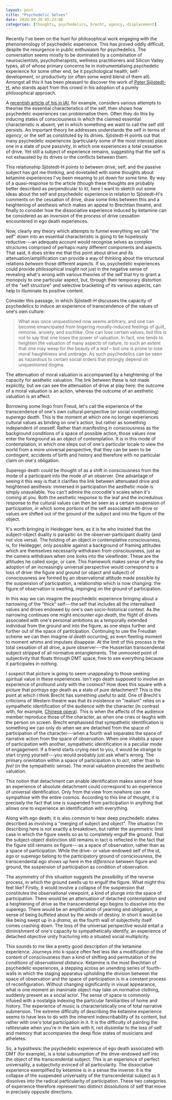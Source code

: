 ```yaml
---
layout: post
title: "Psychedelic Selves"
date: 2020-09-26 05:23:00
categories: [thoughts, psychedelics, brecht, agency, displacement]
---
```


Recently I've been on the hunt for philosophical work engaging with the phenomenology of psychedelic experience. This has proved oddly difficult, despite the resurgence in public enthusiasm for psychedelics. The conversation seems mostly to be dominated by a combination of neuroscientists, psychotherapists, wellness practitioners and Silicon Valley types, all of whose primary concerns lie in instrumentalising psychedelic experience for some other end, be it psychological health, self-development, or productivity (or often some weird blend of them all). Amongst all this it has been pleasant to discover the work of [Peter Sjöstedt-H](http://www.philosopher.eu/), who stands apart from this crowd in his adoption of a purely philosophical approach.

A [recentish article of his in IAI](https://iai.tv/articles/the-self-unlocked-auid-1497), for example, considers various attempts to theorise the essential characteristics of the self, then shows how psychedelic experiences can problematise them. Often they do this by inducing states of consciousness in which the claimed essential characteristic is absent, yet in which something we want to call the self still persists. An important theory he addresses understands the self in terms of _agency_, or the self as constituted by its drives. Sjöstedt-H points out that many psychedelic experiences (particularly some of the most intense) place one in a state of pure passivity, in which one experiences a total cessation of drive. Yet still a subject of experience remains, suggesting that the self is not exhausted by its drives or the conflicts between them.

This relationship Sjöstedt-H points to between drive, self, and the passive subject has got me thinking, and dovetailed with some thoughts about ketamine experiences I've been meaning to jot down for some time. By way of a quasi-response to the article (though these thoughts are probably better described as perpendicular to it), here I want to sketch out some ideas about the self and psychedelic experience in relation to Sjöstedt-H's comments on the cessation of drive, draw some links between this and a heightening of aesthesis which makes an appeal to Brechtian theatre, and finally to consider how the dissociative experience induced by ketamine can be considered as an _inversion_ of the process of drive cessation encountered in ego death experiences.

<!--end_excerpt-->

Now, clearly any theory which attempts to funnel everything we call "the self" down into an essential characteristic is going to be hopelessly reductive---an adequate account would recognise selves as complex structures comprised of perhaps many different components and aspects. That said, it does strike me that this point about drive and its attenuation/amplification can provide a way of thinking about the structural relations _between_ those different aspects. If so, psychedelic experiences could provide philosophical insight not just in the negative sense of revealing what's wrong with various theories of the self that try to grant a monopoly to one particular aspect, but, through their temporary distortion of the "self structure" and selective bracketing of its various aspects, can help to illuminate its positive content.

Consider this passage, in which Sjöstedt-H discusses the capacity of psychedelics to induce an experience of transcendence of the values of one's own culture:

> What was once unquestioned now seems arbitrary, and one can become emancipated from lingering morally-induced feelings of guilt, remorse, anxiety, and suchlike. One can lose certain values, but this is not to say that one loses the power of valuation. In fact, one tends to heighten the valuation of many aspects of nature, to such an extent that one may weep for the beauty of a leaf – but one is prone to lose moral haughtiness and umbrage. As such psychedelics can be seen as hazardous to certain social orders that strongly depend on unquestioned dogma.

The attenuation of moral valuation is accompanied by a heightening of the capacity for aesthetic valuation. The link between these is not made explicitly, but we can see the attenuation of drive at play here: the outcome of a moral valuation is an action, whereas the outcome of an aesthetic valuation is an affect.

Borrowing some lingo from Freud, let's call the experience of the transcendence of one's own cultural perspective (or social conditioning) _superego death_. This is the moment at which one no longer experiences cultural values as binding on one's action, but rather as something independent of oneself. Rather than manifesting in consciousness as the background conditions of a space of possible action, those values now enter the foreground as an object of contemplation. It is in this mode of contemplation, in which one steps out of one's particular locale to view the world from a more universal perspective, that they can be seen to be contingent, accidents of birth and history and therefore with no particular claim on one's obligation.

Superego death could be thought of as a shift in consciousness from the mode of a participant into the mode of an observer. One advantage of seeing it this way is that it clarifies the link between attenuated drive and heightened aesthesis: immersed in participation the aesthetic mode is simply unavailable. You can't admire the crocodile's scales when it's coming at you. Both the aesthetic response to the leaf and the incredulous response to the cultural values can then be seen as a certain suspension of participation, in which some portions of the self associated with drive or values are shifted out of the ground of the subject and into the figure of the object.

It's worth bringing in Heidegger here, as it is he who insisted that the subject-object duality is parasitic on the observer-participant duality (and not vice versa). The holding of an object in contemplative consciousness, is, for Heidegger, only possible against a background of framing attitudes which are themselves necessarily withdrawn from consciousness, just as the camera withdraws when one looks into the viewfinder. These are the attitudes he called _sorge_, or care. This framework makes sense of why the adoption of an increasingly universal perspective would correspond to a loss of drive: the figure and ground (or object and subject) of consciousness are formed by an observational attitude made possible by the suspension of participation, a relationship which is now changing: the figure of observation is swelling, impinging on the ground of participation.

In this way we can imagine the psychedelic experience bringing about a narrowing of the "thick" self---the self that includes all the internalised values and drives endowed by one's own socio-historical context. As the narrowing continues one might encounter _ego death_, the flight of drives associated with one's personal ambitions as a temporally extended individual from the ground and into the figure, as one steps further and further out of the space of participation. Continuing to use the Freudian scheme we can then imagine _id death_ occurring, as even fleeting moment to moment whims and impulses disappear. At the limit of this process is the total cessation of all drive, a pure observer---the Husserlian transcendental subject stripped of all normative entanglements. The unmoored point of subjectivity that floats through DMT space, free to see everything because it participates in nothing.

I suspect that picture is going to seem unappealing to those seeking spiritual value in these experiences. Isn't ego death supposed to involve an experience of profound _unity_ with the cosmos? How does this square with a picture that portrays ego death as a state of pure detachment? This is the point at which I think Brecht has something useful to add. One of Brecht's criticisms of Western theatre was that its insistence on "realism" relies on a sympathetic identification of the audience with the character (in contrast with, for example, [Chinese opera]({{site.baseurl}}/2020/07/07/brecht.html)). This is when the affects of the audience member reproduce those of the character, as when one cries or laughs with the person on screen. Brecht emphasised that sympathetic identification is something we can only do when we are detached from the space of participation of the character---when a fourth wall separates the space of narrative action from the space of observation. When one inhabits a space of participation with another, sympathetic identification is a peculiar mode of engagement. If a friend starts crying next to you, it would be strange to start crying yourself---you would probably just ask what's wrong. The primary orientation within a space of participation is to _act_, rather than to _feel_ (in the sympathetic sense). The moral valuation precedes the aesthetic valuation.

This notion that detachment can enable identification makes sense of how an experience of absolute detachment could correspond to an experience of universal identification. Only from the view from nowhere can one sympathise with the entire cosmos. According to this line of thought, it is precisely the fact that one is suspended from participation in anything that allows one to experience an identification with everything.

Along with ego death, it is also common to hear deep psychedelic states described as involving a "merging of subject and object". The situation I'm describing here is not exactly a breakdown, but rather the asymmetric limit case in which the figure swells so as to completely engulf the ground. That the subject-object distinction still remains in tact is reflected in the fact that the figure still remains _as_ figure---as a space of observation, rather than as a space of participation. While the drive- or value-endowed self of the id, ego or superego belong to the participatory ground of consciousness, the transcendental ego shows up here in the _difference_ between figure and ground, the suspension of participation as condition of observation.

The asymmetry of this situation suggests the possibility of the reverse process, in which the ground swells up to engulf the figure. What might this feel like? Firstly, it would involve a collapse of the suspension that constitutes the observational viewpoint, a kind of plunge into the space of participation. There would be an attenuation of detached contemplation and a heightening of drive as the transcendental ego begins to dissolve into the superego. There would be an amplification of yearning and obligation, a sense of being buffeted about by the winds of destiny. In short it would be like being swept up in a _drama_, as the fourth wall of subjectivity itself comes crashing down. The loss of the universal perspective would entail a diminishment of one's capacity to sympathetically identify, an experience of detached objective unity fracturing into a situated social multiplicity.

This sounds to me like a pretty good description of the ketamine experience. Journeys into k-space often feel less like a modification of the content of consciousness than a kind of shifting and permutation of the _conditions of observational distance_. Ketamine is the most Brechtian of psychedelic experiences, a stepping across an unending series of fourth-walls in which the staging apparatus upholding the division between the space of observation and the space of participation is in a constant process of reconfiguration. Without changing significantly in visual appearance, what is one moment an inanimate object may take on normative clothing, suddenly present as a social actor. The sense of space is commonly infused with a nostalgia indexing the particular familiarities of home and history. The experience of music is characteristically one of total narrative submersion. The extreme difficulty of describing the ketamine experience seems to have less to do with the inherent indescribability of its content, but rather with one's total participation in it. It is the difficulty of painting the rattlesnake when you're in the tank with it, not dissimilar to the loss of self and memory that accompanies the deep flow states of musicians and atheletes.

So, a hypothesis: the psychedelic experience of ego death associated with DMT (for example), is a total subsumption of the drive-endowed self into the object of the transcendental subject. This is an experience of perfect universality, a subjectivity evinced of all particularity. The dissociative experience exemplified by ketamine is in a sense the inverse: it is the collapse of the suspended universality of the transcendental subject as it dissolves into the radical particularity of participation. These two categories of experience therefore represent two distinct dissolutions of self that move in precisely opposite directions.
